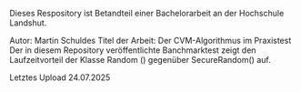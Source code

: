 Dieses Respository ist Betandteil einer Bachelorarbeit an der Hochschule Landshut.

Autor: Martin Schuldes
Titel der Arbeit: Der CVM-Algorithmus im Praxistest
Der in diesem Repository veröffentlichte Banchmarktest zeigt den Laufzeitvorteil der Klasse Random () gegenüber SecureRandom() auf. 

Letztes Upload 24.07.2025
